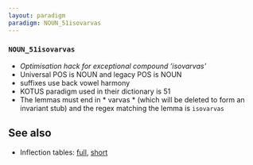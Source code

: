 ```yaml
---
layout: paradigm
paradigm: NOUN_51isovarvas
---
```

### ` NOUN_51isovarvas `

* _Optimisation hack for exceptional compound ’isovarvas’_
* Universal POS is NOUN and legacy POS is NOUN
* suffixes use back vowel harmony
* KOTUS paradigm used in their dictionary is 51
* The lemmas must end in * varvas * (which will be deleted to form an invariant stub) and the regex matching the lemma is ` isovarvas `

## See also

* Inflection tables: [full](gen/5/isovarvas.html), [short](gen/5/isovarvas_wikt.html)

